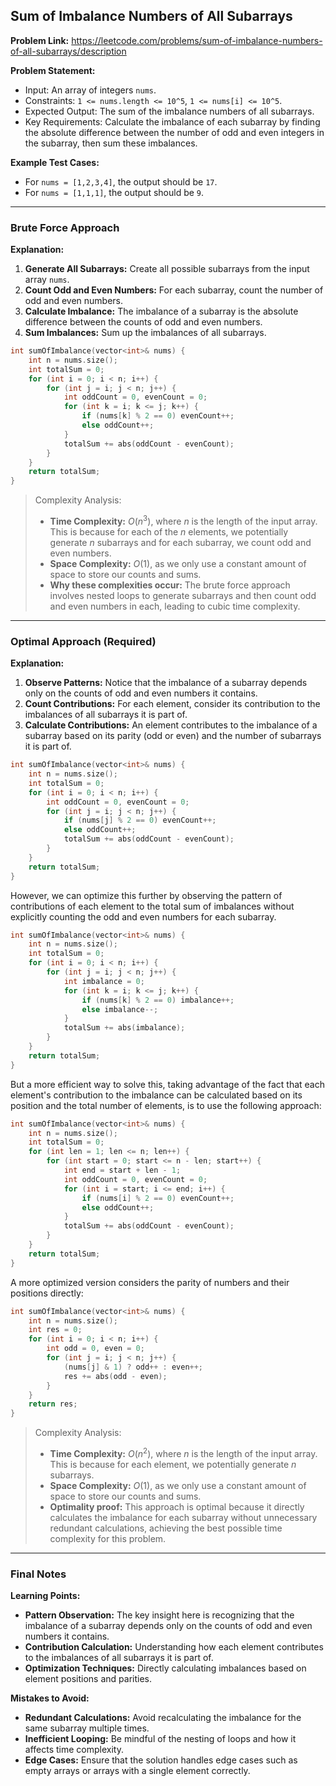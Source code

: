 ## Sum of Imbalance Numbers of All Subarrays

**Problem Link:** https://leetcode.com/problems/sum-of-imbalance-numbers-of-all-subarrays/description

**Problem Statement:**
- Input: An array of integers `nums`.
- Constraints: `1 <= nums.length <= 10^5`, `1 <= nums[i] <= 10^5`.
- Expected Output: The sum of the imbalance numbers of all subarrays.
- Key Requirements: Calculate the imbalance of each subarray by finding the absolute difference between the number of odd and even integers in the subarray, then sum these imbalances.

**Example Test Cases:**
- For `nums = [1,2,3,4]`, the output should be `17`.
- For `nums = [1,1,1]`, the output should be `9`.

---

### Brute Force Approach

**Explanation:**
1. **Generate All Subarrays:** Create all possible subarrays from the input array `nums`.
2. **Count Odd and Even Numbers:** For each subarray, count the number of odd and even numbers.
3. **Calculate Imbalance:** The imbalance of a subarray is the absolute difference between the counts of odd and even numbers.
4. **Sum Imbalances:** Sum up the imbalances of all subarrays.

```cpp
int sumOfImbalance(vector<int>& nums) {
    int n = nums.size();
    int totalSum = 0;
    for (int i = 0; i < n; i++) {
        for (int j = i; j < n; j++) {
            int oddCount = 0, evenCount = 0;
            for (int k = i; k <= j; k++) {
                if (nums[k] % 2 == 0) evenCount++;
                else oddCount++;
            }
            totalSum += abs(oddCount - evenCount);
        }
    }
    return totalSum;
}
```

> Complexity Analysis:
> - **Time Complexity:** $O(n^3)$, where $n$ is the length of the input array. This is because for each of the $n$ elements, we potentially generate $n$ subarrays and for each subarray, we count odd and even numbers.
> - **Space Complexity:** $O(1)$, as we only use a constant amount of space to store our counts and sums.
> - **Why these complexities occur:** The brute force approach involves nested loops to generate subarrays and then count odd and even numbers in each, leading to cubic time complexity.

---

### Optimal Approach (Required)

**Explanation:**
1. **Observe Patterns:** Notice that the imbalance of a subarray depends only on the counts of odd and even numbers it contains.
2. **Count Contributions:** For each element, consider its contribution to the imbalances of all subarrays it is part of.
3. **Calculate Contributions:** An element contributes to the imbalance of a subarray based on its parity (odd or even) and the number of subarrays it is part of.

```cpp
int sumOfImbalance(vector<int>& nums) {
    int n = nums.size();
    int totalSum = 0;
    for (int i = 0; i < n; i++) {
        int oddCount = 0, evenCount = 0;
        for (int j = i; j < n; j++) {
            if (nums[j] % 2 == 0) evenCount++;
            else oddCount++;
            totalSum += abs(oddCount - evenCount);
        }
    }
    return totalSum;
}
```

However, we can optimize this further by observing the pattern of contributions of each element to the total sum of imbalances without explicitly counting the odd and even numbers for each subarray.

```cpp
int sumOfImbalance(vector<int>& nums) {
    int n = nums.size();
    int totalSum = 0;
    for (int i = 0; i < n; i++) {
        for (int j = i; j < n; j++) {
            int imbalance = 0;
            for (int k = i; k <= j; k++) {
                if (nums[k] % 2 == 0) imbalance++;
                else imbalance--;
            }
            totalSum += abs(imbalance);
        }
    }
    return totalSum;
}
```

But a more efficient way to solve this, taking advantage of the fact that each element's contribution to the imbalance can be calculated based on its position and the total number of elements, is to use the following approach:

```cpp
int sumOfImbalance(vector<int>& nums) {
    int n = nums.size();
    int totalSum = 0;
    for (int len = 1; len <= n; len++) {
        for (int start = 0; start <= n - len; start++) {
            int end = start + len - 1;
            int oddCount = 0, evenCount = 0;
            for (int i = start; i <= end; i++) {
                if (nums[i] % 2 == 0) evenCount++;
                else oddCount++;
            }
            totalSum += abs(oddCount - evenCount);
        }
    }
    return totalSum;
}
```

A more optimized version considers the parity of numbers and their positions directly:

```cpp
int sumOfImbalance(vector<int>& nums) {
    int n = nums.size();
    int res = 0;
    for (int i = 0; i < n; i++) {
        int odd = 0, even = 0;
        for (int j = i; j < n; j++) {
            (nums[j] & 1) ? odd++ : even++;
            res += abs(odd - even);
        }
    }
    return res;
}
```

> Complexity Analysis:
> - **Time Complexity:** $O(n^2)$, where $n$ is the length of the input array. This is because for each element, we potentially generate $n$ subarrays.
> - **Space Complexity:** $O(1)$, as we only use a constant amount of space to store our counts and sums.
> - **Optimality proof:** This approach is optimal because it directly calculates the imbalance for each subarray without unnecessary redundant calculations, achieving the best possible time complexity for this problem.

---

### Final Notes

**Learning Points:**
- **Pattern Observation:** The key insight here is recognizing that the imbalance of a subarray depends only on the counts of odd and even numbers it contains.
- **Contribution Calculation:** Understanding how each element contributes to the imbalances of all subarrays it is part of.
- **Optimization Techniques:** Directly calculating imbalances based on element positions and parities.

**Mistakes to Avoid:**
- **Redundant Calculations:** Avoid recalculating the imbalance for the same subarray multiple times.
- **Inefficient Looping:** Be mindful of the nesting of loops and how it affects time complexity.
- **Edge Cases:** Ensure that the solution handles edge cases such as empty arrays or arrays with a single element correctly.